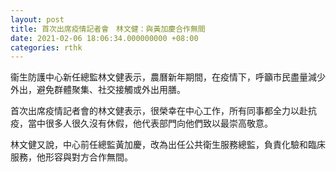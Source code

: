 ```yaml
---
layout: post
title: 首次出席疫情記者會　林文健：與黃加慶合作無間
date: 2021-02-06 18:06:34.000000000 +08:00
categories: rthk
---
```


衞生防護中心新任總監林文健表示，農曆新年期間，在疫情下，呼籲市民盡量減少外出，避免群體聚集、社交接觸或外出用膳。

首次出席疫情記者會的林文健表示，很榮幸在中心工作，所有同事都全力以赴抗疫，當中很多人很久沒有休假，他代表部門向他們致以最崇高敬意。

林文健又說，中心前任總監黃加慶，改為出任公共衛生服務總監，負責化驗和臨床服務，他形容與對方合作無間。
